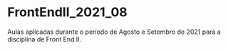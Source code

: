 # FrontEndII_2021_08
Aulas aplicadas durante o período de Agosto e Setembro de 2021 para a disciplina de Front End II.
